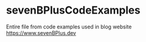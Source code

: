 # sevenBPlusCodeExamples
Entire file from code examples used in blog website https://www.sevenBPlus.dev
